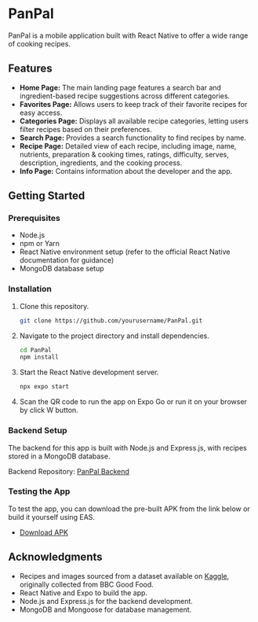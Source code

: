 # PanPal

PanPal is a mobile application built with React Native to offer a wide range of cooking recipes.

## Features

- **Home Page:** The main landing page features a search bar and ingredient-based recipe suggestions across different categories.
- **Favorites Page:** Allows users to keep track of their favorite recipes for easy access.
- **Categories Page:** Displays all available recipe categories, letting users filter recipes based on their preferences.
- **Search Page:** Provides a search functionality to find recipes by name.
- **Recipe Page:** Detailed view of each recipe, including image, name, nutrients, preparation & cooking times, ratings, difficulty, serves, description, ingredients, and the cooking process.
- **Info Page:** Contains information about the developer and the app.

[](preview/preview.gif)

## Getting Started

### Prerequisites

- Node.js
- npm or Yarn
- React Native environment setup (refer to the official React Native documentation for guidance)
- MongoDB database setup

### Installation

1. Clone this repository.
    ```sh
    git clone https://github.com/yourusername/PanPal.git
    ```
2. Navigate to the project directory and install dependencies.
    ```sh
    cd PanPal
    npm install
    ```
3. Start the React Native development server.
    ```sh
    npx expo start
    ```
4. Scan the QR code to run the app on Expo Go or run it on your browser by click W button.

### Backend Setup

The backend for this app is built with Node.js and Express.js, with recipes stored in a MongoDB database.

Backend Repository: [PanPal Backend](https://github.com/MohamadHajjRabee/PanPal-backend)

### Testing the App

To test the app, you can download the pre-built APK from the link below or build it yourself using EAS.

- [Download APK](https://expo.dev/artifacts/eas/sepaK43fbWXtohfwXXexvU.apk)

## Acknowledgments

- Recipes and images sourced from a dataset available on [Kaggle](https://www.kaggle.com/datasets/crispen5gar/recipes3k), originally collected from BBC Good Food.
- React Native and Expo to build the app.
- Node.js and Express.js for the backend development.
- MongoDB and Mongoose for database management.

